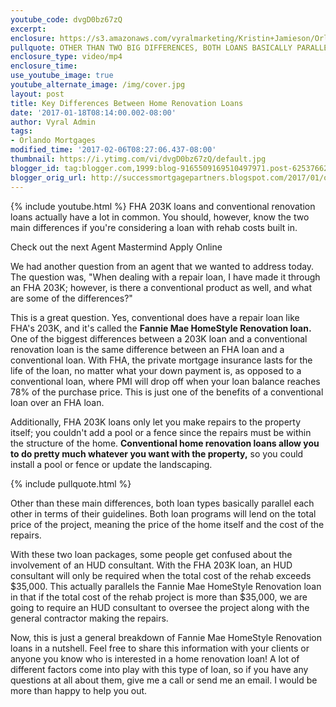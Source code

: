 ```yaml
---
youtube_code: dvgD0bz67zQ
excerpt:
enclosure: https://s3.amazonaws.com/vyralmarketing/Kristin+Jamieson/Orlando+Mortgages-+Key+Differences+in+Renovation+Loans.mp4
pullquote: OTHER THAN TWO BIG DIFFERENCES, BOTH LOANS BASICALLY PARALLEL EACH OTHER.
enclosure_type: video/mp4
enclosure_time:
use_youtube_image: true
youtube_alternate_image: /img/cover.jpg
layout: post
title: Key Differences Between Home Renovation Loans
date: '2017-01-18T08:14:00.002-08:00'
author: Vyral Admin
tags:
- Orlando Mortgages
modified_time: '2017-02-06T08:27:06.437-08:00'
thumbnail: https://i.ytimg.com/vi/dvgD0bz67zQ/default.jpg
blogger_id: tag:blogger.com,1999:blog-9165509169510497971.post-6253766220421965274
blogger_orig_url: http://successmortgagepartners.blogspot.com/2017/01/orlando-mortgages-key-differences-in.html
---
```

{% include youtube.html %}
FHA 203K loans and conventional renovation loans actually have a lot in common. You should, however, know the two main differences if you're considering a loan with rehab costs built in.

Check out the next Agent Mastermind
Apply Online

We had another question from an agent that we wanted to address today. The question was, "When dealing with a repair loan, I have made it through an FHA 203K; however, is there a conventional product as well, and what are some of the differences?"

This is a great question. Yes, conventional does have a repair loan like FHA's 203K, and it's called the **Fannie Mae HomeStyle Renovation loan.** One of the biggest differences between a 203K loan and a conventional renovation loan is the same difference between an FHA loan and a conventional loan. With FHA, the private mortgage insurance lasts for the life of the loan, no matter what your down payment is, as opposed to a conventional loan, where PMI will drop off when your loan balance reaches 78% of the purchase price. This is just one of the benefits of a conventional loan over an FHA loan.

Additionally, FHA 203K loans only let you make repairs to the property itself; you couldn't add a pool or a fence since the repairs must be within the structure of the home. **Conventional home renovation loans allow you to do pretty much whatever you want with the property,** so you could install a pool or fence or update the landscaping.

{% include pullquote.html %}

Other than these main differences, both loan types basically parallel each other in terms of their guidelines. Both loan programs will lend on the total price of the project, meaning the price of the home itself and the cost of the repairs.

With these two loan packages, some people get confused about the involvement of an HUD consultant. With the FHA 203K loan, an HUD consultant will only be required when the total cost of the rehab exceeds $35,000. This actually parallels the Fannie Mae HomeStyle Renovation loan in that if the total cost of the rehab project is more than $35,000, we are going to require an HUD consultant to oversee the project along with the general contractor making the repairs.

Now, this is just a general breakdown of Fannie Mae HomeStyle Renovation loans in a nutshell. Feel free to share this information with your clients or anyone you know who is interested in a home renovation loan! A lot of different factors come into play with this type of loan, so if you have any questions at all about them, give me a call or send me an email. I would be more than happy to help you out.

